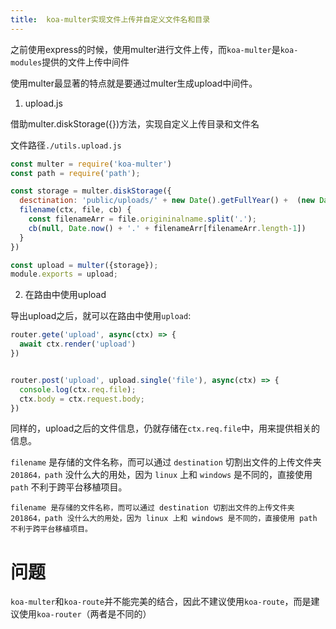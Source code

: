 ```yaml
---
title:  koa-multer实现文件上传并自定义文件名和目录
---
```


之前使用express的时候，使用multer进行文件上传，而`koa-multer`是`koa-modules`提供的文件上传中间件

使用multer最显著的特点就是要通过multer生成upload中间件。

1. upload.js

借助multer.diskStorage({})方法，实现自定义上传目录和文件名


文件路径`./utils.upload.js`

```js
const multer = require('koa-multer')
const path = require('path');

const storage = multer.diskStorage({
  desctination: 'public/uploads/' + new Date().getFullYear() +  (new Date().getMonth()+1) + new Date().getDate(),
  filename(ctx, file, cb) {
    const filenameArr = file.origininalname.split('.');
    cb(null, Date.now() + '.' + filenameArr[filenameArr.length-1])
  }
})

const upload = multer({storage});
module.exports = upload;
```

2. 在路由中使用upload

导出upload之后，就可以在路由中使用`upload`:

```js
router.gete('upload', async(ctx) => {
  await ctx.render('upload')
})


router.post('upload', upload.single('file'), async(ctx) => {
  console.log(ctx.req.file);
  ctx.body = ctx.request.body;
})
```

同样的，upload之后的文件信息，仍就存储在`ctx.req.file`中，用来提供相关的信息。

`filename` 是存储的文件名称，而可以通过 `destination` 切割出文件的上传文件夹 `201864，path` 没什么大的用处，因为 `linux` 上和 `windows` 是不同的，直接使用 `path` 不利于跨平台移植项目。

```
filename 是存储的文件名称，而可以通过 destination 切割出文件的上传文件夹 201864，path 没什么大的用处，因为 linux 上和 windows 是不同的，直接使用 path 不利于跨平台移植项目。
```
# 问题

`koa-multer`和`koa-route`并不能完美的结合，因此不建议使用`koa-route`，而是建议使用`koa-router`（两者是不同的）


